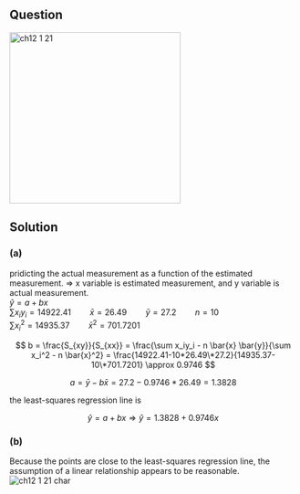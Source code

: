 ## Question
<img width="300" alt="ch12 1 21" src="https://github.com/user-attachments/assets/a027d0d8-0663-4814-8992-dbffbcd60f47" />

## Solution
### (a)
pridicting the actual measurement as a function of the estimated measurement. $\Rightarrow$ x variable is estimated measurement, and y variable is actual measurement.  
$\hat{y} = a + bx$  
$\sum x_iy_i = 14922.41 \quad \quad \bar{x} = 26.49 \quad \quad \bar{y}=27.2 \quad \quad n=10$  
$\sum x_i^2 = 14935.37 \quad \quad \bar{x}^2 = 701.7201$  

$$
b = \frac{S_{xy}}{S_{xx}} = \frac{\sum x_iy_i - n \bar{x} \bar{y}}{\sum x_i^2 - n \bar{x}^2} = \frac{14922.41-10*26.49\*27.2}{14935.37-10\*701.7201} \approx 0.9746
$$

$$
a = \bar{y} - b \bar{x} = 27.2 - 0.9746*26.49 = 1.3828
$$

the least-squares regression line is

$$
\hat{y} = a + bx \Rightarrow \hat{y} = 1.3828 + 0.9746x
$$

### (b)
Because the points are close to the least-squares regression line, the assumption of a linear relationship appears to be reasonable.
![ch12 1 21 char](https://github.com/user-attachments/assets/70ef5558-f053-4763-93b0-a8430cc7b16d)

